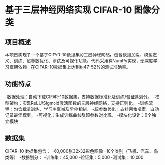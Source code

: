 # 基于三层神经网络实现 CIFAR-10 图像分类
## 项目概述
本项目实现了一个基于CIFAR-10数据集的三层神经网络，包含数据加载、模型定义、训练、超参数优化、测试及可视化功能。代码采用纯NumPy实现，无深度学习框架依赖，在CIFAR-10数据集上达到约47-52%的测试准确率。
## 功能特点
-数据处理：自动下载CIFAR-10数据集，支持数据标准化及训练/验证集划分。
-模型架构：实现ReLU/Sigmoid激活函数的三层神经网络，支持正则化。
-训练流程：包含批量训练、学习率衰减及早停机制。
-超参数优化：支持网格搜索，自动记录最佳模型。
-可视化：生成训练曲线及超参数对比图。
-模块化设计：6个独立模块
## 数据集
CIFAR-10 数据集包含：
-60,000张32x32彩色图像
-10个类别（飞机、汽车、鸟类等）
-数据划分：
  -训练集：45,000
  -验证集：5,000
  -测试集：10,000
